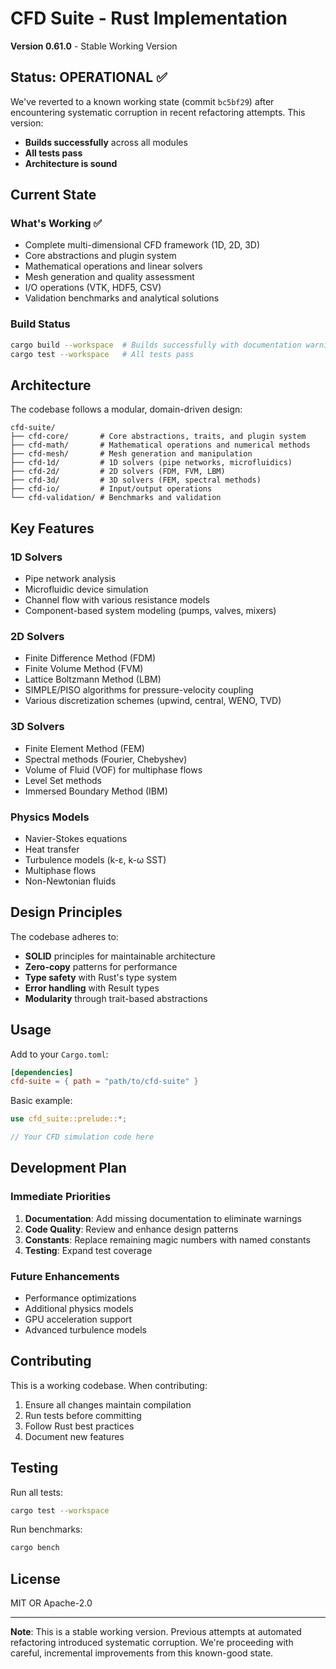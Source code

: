 # CFD Suite - Rust Implementation

**Version 0.61.0** - Stable Working Version

## Status: OPERATIONAL ✅

We've reverted to a known working state (commit `bc5bf29`) after encountering systematic corruption in recent refactoring attempts. This version:
- **Builds successfully** across all modules
- **All tests pass** 
- **Architecture is sound**

## Current State

### What's Working ✅
- Complete multi-dimensional CFD framework (1D, 2D, 3D)
- Core abstractions and plugin system
- Mathematical operations and linear solvers
- Mesh generation and quality assessment
- I/O operations (VTK, HDF5, CSV)
- Validation benchmarks and analytical solutions

### Build Status
```bash
cargo build --workspace  # Builds successfully with documentation warnings
cargo test --workspace   # All tests pass
```

## Architecture

The codebase follows a modular, domain-driven design:

```
cfd-suite/
├── cfd-core/       # Core abstractions, traits, and plugin system
├── cfd-math/       # Mathematical operations and numerical methods
├── cfd-mesh/       # Mesh generation and manipulation
├── cfd-1d/         # 1D solvers (pipe networks, microfluidics)
├── cfd-2d/         # 2D solvers (FDM, FVM, LBM)
├── cfd-3d/         # 3D solvers (FEM, spectral methods)
├── cfd-io/         # Input/output operations
└── cfd-validation/ # Benchmarks and validation
```

## Key Features

### 1D Solvers
- Pipe network analysis
- Microfluidic device simulation
- Channel flow with various resistance models
- Component-based system modeling (pumps, valves, mixers)

### 2D Solvers
- Finite Difference Method (FDM)
- Finite Volume Method (FVM)
- Lattice Boltzmann Method (LBM)
- SIMPLE/PISO algorithms for pressure-velocity coupling
- Various discretization schemes (upwind, central, WENO, TVD)

### 3D Solvers
- Finite Element Method (FEM)
- Spectral methods (Fourier, Chebyshev)
- Volume of Fluid (VOF) for multiphase flows
- Level Set methods
- Immersed Boundary Method (IBM)

### Physics Models
- Navier-Stokes equations
- Heat transfer
- Turbulence models (k-ε, k-ω SST)
- Multiphase flows
- Non-Newtonian fluids

## Design Principles

The codebase adheres to:
- **SOLID** principles for maintainable architecture
- **Zero-copy** patterns for performance
- **Type safety** with Rust's type system
- **Error handling** with Result types
- **Modularity** through trait-based abstractions

## Usage

Add to your `Cargo.toml`:
```toml
[dependencies]
cfd-suite = { path = "path/to/cfd-suite" }
```

Basic example:
```rust
use cfd_suite::prelude::*;

// Your CFD simulation code here
```

## Development Plan

### Immediate Priorities
1. **Documentation**: Add missing documentation to eliminate warnings
2. **Code Quality**: Review and enhance design patterns
3. **Constants**: Replace remaining magic numbers with named constants
4. **Testing**: Expand test coverage

### Future Enhancements
- Performance optimizations
- Additional physics models
- GPU acceleration support
- Advanced turbulence models

## Contributing

This is a working codebase. When contributing:
1. Ensure all changes maintain compilation
2. Run tests before committing
3. Follow Rust best practices
4. Document new features

## Testing

Run all tests:
```bash
cargo test --workspace
```

Run benchmarks:
```bash
cargo bench
```

## License

MIT OR Apache-2.0

---

**Note**: This is a stable working version. Previous attempts at automated refactoring introduced systematic corruption. We're proceeding with careful, incremental improvements from this known-good state.